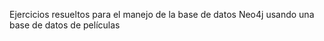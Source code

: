 Ejercicios resueltos para el manejo de la base de datos Neo4j usando una base de datos de películas
